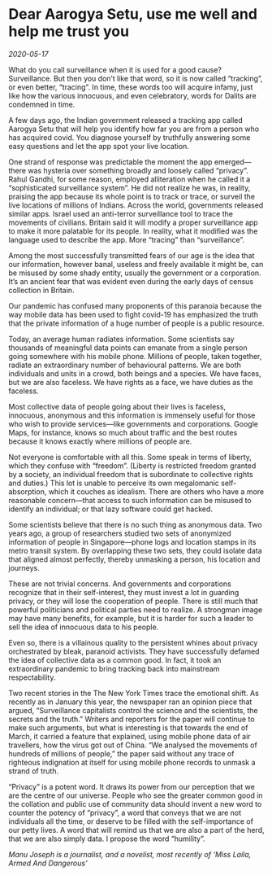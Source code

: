 # Dear Aarogya Setu, use me well and help me trust you

*2020-05-17*

What do you call surveillance when it is used for a good cause?
Surveillance. But then you don’t like that word, so it is now called
“tracking”, or even better, “tracing”. In time, these words too will
acquire infamy, just like how the various innocuous, and even
celebratory, words for Dalits are condemned in time.

A few days ago, the Indian government released a tracking app called
Aarogya Setu that will help you identify how far you are from a person
who has acquired covid. You diagnose yourself by truthfully answering
some easy questions and let the app spot your live location.

One strand of response was predictable the moment the app emerged—there
was hysteria over something broadly and loosely called “privacy”. Rahul
Gandhi, for some reason, employed alliteration when he called it a
“sophisticated surveillance system”. He did not realize he was, in
reality, praising the app because its whole point is to track or trace,
or surveil the live locations of millions of Indians. Across the world,
governments released similar apps. Israel used an anti-terror
surveillance tool to trace the movements of civilians. Britain said it
will modify a proper surveillance app to make it more palatable for its
people. In reality, what it modified was the language used to describe
the app. More “tracing” than “surveillance”.

Among the most successfully transmitted fears of our age is the idea
that our information, however banal, useless and freely available it
might be, can be misused by some shady entity, usually the government or
a corporation. It’s an ancient fear that was evident even during the
early days of census collection in Britain.

Our pandemic has confused many proponents of this paranoia because the
way mobile data has been used to fight covid-19 has emphasized the truth
that the private information of a huge number of people is a public
resource.

Today, an average human radiates information. Some scientists say
thousands of meaningful data points can emanate from a single person
going somewhere with his mobile phone. Millions of people, taken
together, radiate an extraordinary number of behavioural patterns. We
are both individuals and units in a crowd, both beings and a species. We
have faces, but we are also faceless. We have rights as a face, we have
duties as the faceless.

Most collective data of people going about their lives is faceless,
innocuous, anonymous and this information is immensely useful for those
who wish to provide services—like governments and corporations. Google
Maps, for instance, knows so much about traffic and the best routes
because it knows exactly where millions of people are.

Not everyone is comfortable with all this. Some speak in terms of
liberty, which they confuse with “freedom”. (Liberty is restricted
freedom granted by a society, an individual freedom that is subordinate
to collective rights and duties.) This lot is unable to perceive its own
megalomanic self-absorption, which it couches as idealism. There are
others who have a more reasonable concern—that access to such
information can be misused to identify an individual; or that lazy
software could get hacked.

Some scientists believe that there is no such thing as anonymous data.
Two years ago, a group of researchers studied two sets of anonymized
information of people in Singapore—phone logs and location stamps in its
metro transit system. By overlapping these two sets, they could isolate
data that aligned almost perfectly, thereby unmasking a person, his
location and journeys.

These are not trivial concerns. And governments and corporations
recognize that in their self-interest, they must invest a lot in
guarding privacy, or they will lose the cooperation of people. There is
still much that powerful politicians and political parties need to
realize. A strongman image may have many benefits, for example, but it
is harder for such a leader to sell the idea of innocuous data to his
people.

Even so, there is a villainous quality to the persistent whines about
privacy orchestrated by bleak, paranoid activists. They have
successfully defamed the idea of collective data as a common good. In
fact, it took an extraordinary pandemic to bring tracking back into
mainstream respectability.

Two recent stories in the The New York Times trace the emotional shift.
As recently as in January this year, the newspaper ran an opinion piece
that argued, “Surveillance capitalists control the science and the
scientists, the secrets and the truth.” Writers and reporters for the
paper will continue to make such arguments, but what is interesting is
that towards the end of March, it carried a feature that explained,
using mobile phone data of air travellers, how the virus got out of
China. “We analysed the movements of hundreds of millions of people,”
the paper said without any trace of righteous indignation at itself for
using mobile phone records to unmask a strand of truth.

“Privacy” is a potent word. It draws its power from our perception that
we are the centre of our universe. People who see the greater common
good in the collation and public use of community data should invent a
new word to counter the potency of “privacy”, a word that conveys that
we are not individuals all the time, or deserve to be filled with the
self-importance of our petty lives. A word that will remind us that we
are also a part of the herd, that we are also simply data. I propose the
word “humility”.

*Manu Joseph is a journalist, and a novelist, most recently of ‘Miss
Laila, Armed And Dangerous’*
